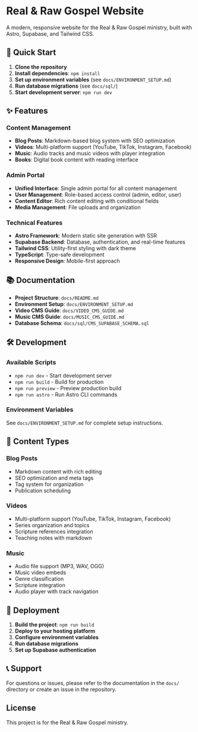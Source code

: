 # Real & Raw Gospel Website

A modern, responsive website for the Real & Raw Gospel ministry, built with Astro, Supabase, and Tailwind CSS.

## 🚀 Quick Start

1. **Clone the repository**
2. **Install dependencies**: `npm install`
3. **Set up environment variables** (see `docs/ENVIRONMENT_SETUP.md`)
4. **Run database migrations** (see `docs/sql/`)
5. **Start development server**: `npm run dev`

## ✨ Features

### Content Management
- **Blog Posts**: Markdown-based blog system with SEO optimization
- **Videos**: Multi-platform support (YouTube, TikTok, Instagram, Facebook)
- **Music**: Audio tracks and music videos with player integration
- **Books**: Digital book content with reading interface

### Admin Portal
- **Unified Interface**: Single admin portal for all content management
- **User Management**: Role-based access control (admin, editor, user)
- **Content Editor**: Rich content editing with conditional fields
- **Media Management**: File uploads and organization

### Technical Features
- **Astro Framework**: Modern static site generation with SSR
- **Supabase Backend**: Database, authentication, and real-time features
- **Tailwind CSS**: Utility-first styling with dark theme
- **TypeScript**: Type-safe development
- **Responsive Design**: Mobile-first approach

## 📚 Documentation

- **Project Structure**: `docs/README.md`
- **Environment Setup**: `docs/ENVIRONMENT_SETUP.md`
- **Video CMS Guide**: `docs/VIDEO_CMS_GUIDE.md`
- **Music CMS Guide**: `docs/MUSIC_CMS_GUIDE.md`
- **Database Schema**: `docs/sql/CMS_SUPABASE_SCHEMA.sql`

## 🛠️ Development

### Available Scripts
- `npm run dev` - Start development server
- `npm run build` - Build for production
- `npm run preview` - Preview production build
- `npm run astro` - Run Astro CLI commands

### Environment Variables
See `docs/ENVIRONMENT_SETUP.md` for complete setup instructions.

## 🎯 Content Types

### Blog Posts
- Markdown content with rich editing
- SEO optimization and meta tags
- Tag system for organization
- Publication scheduling

### Videos
- Multi-platform support (YouTube, TikTok, Instagram, Facebook)
- Series organization and topics
- Scripture references integration
- Teaching notes with markdown

### Music
- Audio file support (MP3, WAV, OGG)
- Music video embeds
- Genre classification
- Scripture integration
- Audio player with track navigation

## 🚀 Deployment

1. **Build the project**: `npm run build`
2. **Deploy to your hosting platform**
3. **Configure environment variables**
4. **Run database migrations**
5. **Set up Supabase authentication**

## 📞 Support

For questions or issues, please refer to the documentation in the `docs/` directory or create an issue in the repository.

## License

This project is for the Real & Raw Gospel ministry.